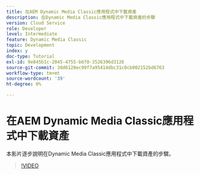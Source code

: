 ```yaml
---
title: 在AEM Dynamic Media Classic應用程式中下載資產
description: 在Dynamic Media Classic應用程式中下載資產的步驟
version: Cloud Service
role: Developer
level: Intermediate
feature: Dynamic Media Classic
topic: Development
index: y
doc-type: Tutorial
exl-id: 9e845b1c-2045-4755-b6f0-3526396d3126
source-git-commit: 30d6120ec99f7a95414dbc31c0cb002152bd6763
workflow-type: tm+mt
source-wordcount: '39'
ht-degree: 0%

---
```


# 在AEM Dynamic Media Classic應用程式中下載資產

本影片逐步說明在Dynamic Media Classic應用程式中下載資產的步驟。

>[!VIDEO](https://video.tv.adobe.com/v/335458?quality=12&learn=on)
